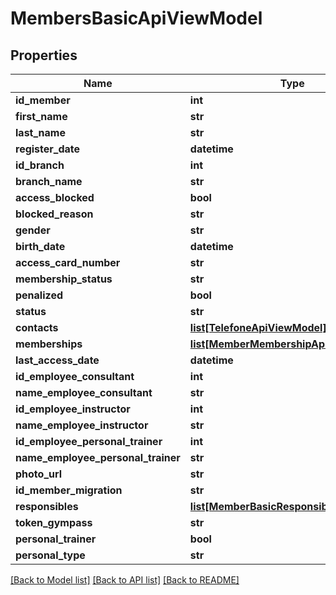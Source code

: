 # MembersBasicApiViewModel

## Properties
Name | Type | Description | Notes
------------ | ------------- | ------------- | -------------
**id_member** | **int** |  | [optional] 
**first_name** | **str** |  | [optional] 
**last_name** | **str** |  | [optional] 
**register_date** | **datetime** |  | [optional] 
**id_branch** | **int** |  | [optional] 
**branch_name** | **str** |  | [optional] 
**access_blocked** | **bool** |  | [optional] 
**blocked_reason** | **str** |  | [optional] 
**gender** | **str** |  | [optional] 
**birth_date** | **datetime** |  | [optional] 
**access_card_number** | **str** |  | [optional] 
**membership_status** | **str** |  | [optional] 
**penalized** | **bool** |  | [optional] 
**status** | **str** |  | [optional] 
**contacts** | [**list[TelefoneApiViewModel]**](TelefoneApiViewModel.md) |  | [optional] 
**memberships** | [**list[MemberMembershipApiViewModel]**](MemberMembershipApiViewModel.md) |  | [optional] 
**last_access_date** | **datetime** |  | [optional] 
**id_employee_consultant** | **int** |  | [optional] 
**name_employee_consultant** | **str** |  | [optional] 
**id_employee_instructor** | **int** |  | [optional] 
**name_employee_instructor** | **str** |  | [optional] 
**id_employee_personal_trainer** | **int** |  | [optional] 
**name_employee_personal_trainer** | **str** |  | [optional] 
**photo_url** | **str** |  | [optional] 
**id_member_migration** | **str** |  | [optional] 
**responsibles** | [**list[MemberBasicResponsibleViewModel]**](MemberBasicResponsibleViewModel.md) |  | [optional] 
**token_gympass** | **str** |  | [optional] 
**personal_trainer** | **bool** |  | [optional] 
**personal_type** | **str** |  | [optional] 

[[Back to Model list]](../README.md#documentation-for-models) [[Back to API list]](../README.md#documentation-for-api-endpoints) [[Back to README]](../README.md)

